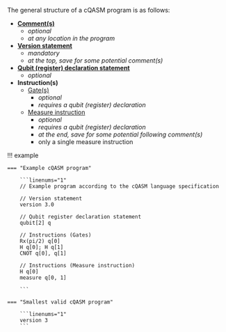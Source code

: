 The general structure of a cQASM program is as follows:

- **[Comment(s)](whitespace-comments.md)** 
    - _optional_ 
    - _at any location in the program_
- **[Version statement](../statements/version-statement.md)**
    - _mandatory_
    - _at the top, save for some potential comment(s)_
- **[Qubit (register) declaration statement](../statements/qubit-register-declaration.md)**
    - _optional_
- **Instruction(s)**
    - [Gate(s)](../instructions/gates.md)
        - _optional_ 
        - _requires a qubit (register) declaration_ 
    - [Measure instruction](../instructions/measure-instruction.md)
        - _optional_ 
        - _requires a qubit (register) declaration_ 
        - _at the end, save for some potential following comment(s)_
        - only a single measure instruction

!!! example

    === "Example cQASM program"

        ```linenums="1"
        // Example program according to the cQASM language specification
        
        // Version statement
        version 3.0
        
        // Qubit register declaration statement
        qubit[2] q
        
        // Instructions (Gates)
        Rx(pi/2) q[0]
        H q[0]; H q[1]
        CNOT q[0], q[1]
        
        // Instructions (Measure instruction)
        H q[0]
        measure q[0, 1]
        
        ```

    === "Smallest valid cQASM program"

        ```linenums="1"
        version 3
        ```
